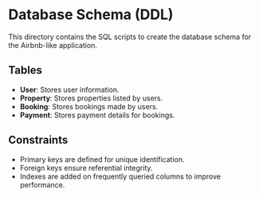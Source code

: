 # Database Schema (DDL)

This directory contains the SQL scripts to create the database schema for the Airbnb-like application.

## Tables
- **User**: Stores user information.
- **Property**: Stores properties listed by users.
- **Booking**: Stores bookings made by users.
- **Payment**: Stores payment details for bookings.

## Constraints
- Primary keys are defined for unique identification.
- Foreign keys ensure referential integrity.
- Indexes are added on frequently queried columns to improve performance.

